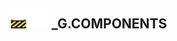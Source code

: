 ## <img src="../../.gitbook/assets/unknown.png" width="32" height="32" /><img src="../../.gitbook/assets/base.png" width="32" height="32" /> _G.COMPONENTS

